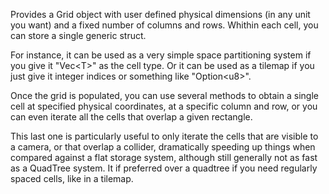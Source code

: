 Provides a Grid object with user defined physical dimensions (in any unit you want) and a fixed number of columns and rows. Whithin each cell, you can store a single generic struct.

For instance, it can be used as a very simple space partitioning system if you give it "Vec\<T\>" as the cell type. Or it can be used as a tilemap if you just give it integer indices or something like "Option\<u8\>".

Once the grid is populated, you can use several methods to obtain a single cell at specified physical coordinates, at a specific column and row, or you can even iterate all the cells that overlap a given rectangle.

This last one is particularly useful to only iterate the cells that are visible to a camera, or that overlap a collider, dramatically speeding up things when compared against a flat storage system,
although still generally not as fast as a QuadTree system. It if preferred over a quadtree if you need regularly spaced cells, like in a tilemap.
